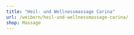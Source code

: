 ```yaml
---
title: "Heil- und Wellnessmassage Carina"
url: /weibern/heil-und-wellnessmassage-carina/
shop: Massage
---
```

